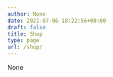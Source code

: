 ```yaml
---
author: None
date: 2021-07-06 18:22:56+00:00
draft: false
title: Shop
type: page
url: /shop/
---
```


None
